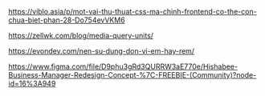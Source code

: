 https://viblo.asia/p/mot-vai-thu-thuat-css-ma-chinh-frontend-co-the-con-chua-biet-phan-28-Do754evVKM6

https://zellwk.com/blog/media-query-units/

https://evondev.com/nen-su-dung-don-vi-em-hay-rem/

https://www.figma.com/file/D9phu3gRd3QURRW3aE770e/Hishabee-Business-Manager-Redesign-Concept-%7C-FREEBIE-(Community)?node-id=16%3A949
